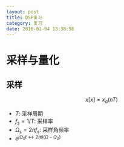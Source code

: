 ```yaml
---
layout: post
title: DSP复习
category: 复习
date: 2016-01-04 13:38:58
---
```


# 采样与量化

## 采样
$$x[x]=x_a(nT)$$

* $T$: 采样周期
* $f_s=1/T$: 采样率
* $\Omega_s=2\pi f_s$: 采样角频率
* $e^{j\Omega_0t\leftrightarrow 2\pi\delta(\Omega-\Omega_0)}$
